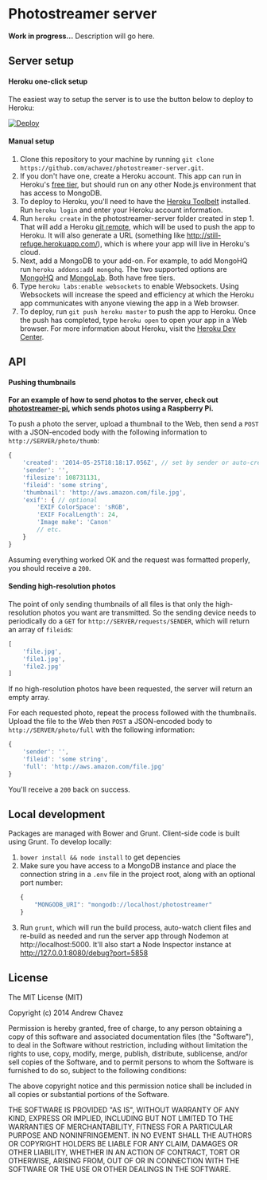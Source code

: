 # Photostreamer server

**Work in progress...** Description will go here.

## Server setup

#### Heroku one-click setup

The easiest way to setup the server is to use the button below to deploy to Heroku:

[![Deploy](https://www.herokucdn.com/deploy/button.png)](https://heroku.com/deploy)

#### Manual setup

1. Clone this repository to your machine by running `git clone https://github.com/achavez/photostreamer-server.git`.
2. If you don't have one, create a Heroku account. This app can run in Heroku's [free tier](https://www.heroku.com/pricing), but should run on any other Node.js environment that has access to MongoDB.
3. To deploy to Heroku, you'll need to have the [Heroku Toolbelt](https://toolbelt.heroku.com/) installed. Run `heroku login` and enter your Heroku account information.
3. Run `heroku create` in the photostreamer-server folder created in step 1. That will add a Heroku [git remote](http://git-scm.com/book/en/Git-Basics-Working-with-Remotes), which will be used to push the app to Heroku. It will also generate a URL (something like http://still-refuge.herokuapp.com/), which is where your app will live in Heroku's cloud.
4. Next, add a MongoDB to your add-on. For example, to add MongoHQ run `heroku addons:add mongohq`. The two supported options are [MongoHQ](https://addons.heroku.com/mongohq) and [MongoLab](https://addons.heroku.com/mongolab). Both have free tiers.
5. Type `heroku labs:enable websockets` to enable Websockets. Using Websockets will increase the speed and efficiency at which the Heroku app communicates with anyone viewing the app in a Web browser.
6. To deploy, run `git push heroku master` to push the app to Heroku. Once the push has completed, type `heroku open` to open your app in a Web browser. For more information about Heroku, visit the [Heroku Dev Center](https://devcenter.heroku.com/articles/quickstart).

## API

#### Pushing thumbnails

**For an example of how to send photos to the server, check out [photostreamer-pi](https://github.com/achavez/photostreamer-pi), which sends photos using a Raspberry Pi.**

To push a photo the server, upload a thumbnail to the Web, then send a `POST` with a JSON-encoded body with the following information to `http://SERVER/photo/thumb`:

```javascript
{
	'created': '2014-05-25T18:18:17.056Z', // set by sender or auto-created
	'sender': '',
	'filesize': 108731131,
	'fileid': 'some string',
	'thumbnail': 'http://aws.amazon.com/file.jpg',
	'exif': { // optional
		'EXIF ColorSpace': 'sRGB',
		'EXIF FocalLength': 24,
		'Image make': 'Canon'
		// etc.
	}
}
```

Assuming everything worked OK and the request was formatted properly, you should receive a `200`.

#### Sending high-resolution photos

The point of only sending thumbnails of all files is that only the high-resolution photos you want are transmitted. So the sending device needs to periodically do a `GET` for `http://SERVER/requests/SENDER`, which will return an array of `fileid`s:

```javascript
[
	'file.jpg',
	'file1.jpg',
	'file2.jpg'
]
```
If no high-resolution photos have been requested, the server will return an empty array.

For each requested photo, repeat the process followed with the thumbnails. Upload the file to the Web then `POST` a JSON-encoded body to `http://SERVER/photo/full` with the following information:

```javascript
{
	'sender': '',
	'fileid': 'some string',
	'full': 'http://aws.amazon.com/file.jpg'
}
```

You'll receive a `200` back on success.

## Local development

Packages are managed with Bower and Grunt. Client-side code is built using Grunt. To develop locally:

1. `bower install && node install` to get depencies
2. Make sure you have access to a MongoDB instance and place the connection string in a `.env` file in the project root, along with an optional port number:
	```js
	{
		"MONGODB_URI": "mongodb://localhost/photostreamer"
	}

	```
3. Run `grunt`, which will run the build process, auto-watch client files and re-build as needed and run the server app through Nodemon at http://localhost:5000. It'll also start a Node Inspector instance at http://127.0.0.1:8080/debug?port=5858

## License

The MIT License (MIT)

Copyright (c) 2014 Andrew Chavez

Permission is hereby granted, free of charge, to any person obtaining a copy
of this software and associated documentation files (the "Software"), to deal
in the Software without restriction, including without limitation the rights
to use, copy, modify, merge, publish, distribute, sublicense, and/or sell
copies of the Software, and to permit persons to whom the Software is
furnished to do so, subject to the following conditions:

The above copyright notice and this permission notice shall be included in all
copies or substantial portions of the Software.

THE SOFTWARE IS PROVIDED "AS IS", WITHOUT WARRANTY OF ANY KIND, EXPRESS OR
IMPLIED, INCLUDING BUT NOT LIMITED TO THE WARRANTIES OF MERCHANTABILITY,
FITNESS FOR A PARTICULAR PURPOSE AND NONINFRINGEMENT. IN NO EVENT SHALL THE
AUTHORS OR COPYRIGHT HOLDERS BE LIABLE FOR ANY CLAIM, DAMAGES OR OTHER
LIABILITY, WHETHER IN AN ACTION OF CONTRACT, TORT OR OTHERWISE, ARISING FROM,
OUT OF OR IN CONNECTION WITH THE SOFTWARE OR THE USE OR OTHER DEALINGS IN THE
SOFTWARE.
